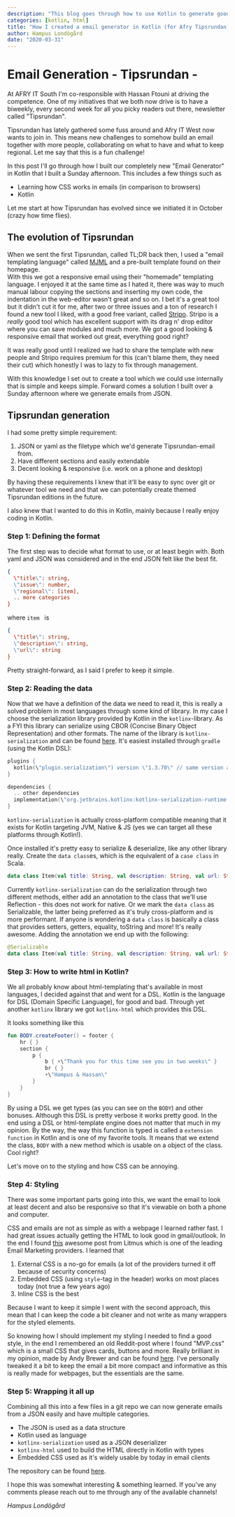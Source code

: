 ```yaml
---
description: "This blog goes through how to use Kotlin to generate good looking responsive emails. It'll handle CSS, kotlin html DSL & kotlin serialization."
categories: [kotlin, html]
title: "How I created a email generator in Kotlin (for Afry Tipsrundan)"
author: Hampus Londögård
date: "2020-03-31"
---
```

# Email Generation - Tipsrundan -
At AFRY IT South I'm co-responsible with Hassan Ftouni at driving the competence. One of my initiatives that we both now drive is to have a biweekly, every second week for all you picky readers out there, newsletter called \"Tipsrundan\". 
<!--truncate-->

Tipsrundan has lately gathered some fuss around and Afry IT West now wants to join in. This means new challenges to somehow build an email together with more people, collaborating on what to have and what to keep regional. Let me say that this is a fun challenge!

In this post I'll go through how I built our completely new \"Email Generator\" in Kotlin that I built a Sunday afternoon. This includes a few things such as

- Learning how CSS works in emails (in comparison to browsers)
- Kotlin

Let me start at how Tipsrundan has evolved since we initiated it in October (crazy how time flies).

## The evolution of Tipsrundan
When we sent the first Tipsrundan, called TL;DR back then, I used a \"email templating language\" called [MJML](https://mjml.io/) and a pre-built template found on their homepage.  
With this we got a responsive email using their \"homemade\" templating language. I enjoyed it at the same time as I hated it, there was way to much manual labour copying the sections and inserting my own code, the indentation in the web-editor wasn't great and so on. I bet it's a great tool but it didn't cut it for me, after two or three issues and a ton of research I found a new tool I liked, with a good free variant, called [Stripo](https://stripo.email/). Stripo is a _really_ good tool which has excellent support with its drag n' drop editor where you can save modules and much more. We got a good looking & responsive email that worked out great, everything good right?

It was really good until I realized we had to share the template with new people and Stripo requires premium for this (can't blame them, they need their cut) which honestly I was to lazy to fix through management.

With this knowledge I set out to create a tool which we could use internally that is simple and keeps simple. Forward comes a solution I built over a Sunday afternoon where we generate emails from JSON.

## Tipsrundan generation
I had some pretty simple requirement:
1. JSON or yaml as the filetype which we'd generate Tipsrundan-email from.
2. Have different sections and easily extendable
3. Decent looking & responsive (i.e. work on a phone and desktop)

By having these requirements I knew that it'll be easy to sync over git or whatever tool we need and that we can potentially create themed Tipsrundan editions in the future.

I also knew that I wanted to do this in Kotlin, mainly because I really enjoy coding in Kotlin.

### Step 1: Defining the format
The first step was to decide what format to use, or at least begin with. Both yaml and JSON was considered and in the end JSON felt like the best fit.

```json
{
  \"title\": string,
  \"issue\": number,
  \"regional\": [item],
  .. more categories
}
```
where `item ` is
```json
{
  \"title\": string,
  \"description\": string,
  \"url\": string
}
```

Pretty straight-forward, as I said I prefer to keep it simple. 

### Step 2: Reading the data
Now that we have a definition of the data we need to read it, this is really a solved problem in most languages through some kind of library. In my case I choose the serialization library provided by Kotlin in the `kotlinx`-library. As a FYI this library can serialize using CBOR (Concise Binary Object Representation) and other formats. The name of the library is `kotlinx-serialization` and can be found [here](https://github.com/Kotlin/kotlinx.serialization). It's easiest installed through `gradle` (using the Kotlin DSL):

```kotlin
plugins {
  kotlin(\"plugin.serialization\") version \"1.3.70\" // same version as kotlin
}

dependencies {
  .. other dependencies
  implementation(\"org.jetbrains.kotlinx:kotlinx-serialization-runtime:0.20.0\") // Requires jcenter() as a repository
}
```
`kotlinx-serialization` is actually cross-platform compatible meaning that it exists for Kotlin targeting JVM, Native & JS (yes we can target all these platforms through Kotlin!).  

Once installed it's pretty easy to serialize & deserialize, like any other library really. Create the `data class`es, which is the equivalent of a `case class` in Scala.

```kotlin
data class Item(val title: String, val description: String, val url: String)
```
Currently `kotlinx-serialization` can do the serialization through two different methods, either add an annotation to the class that we'll use Reflection - this does not work for native. Or we mark the `data class` as Serializable, the latter being preferred as it's  truly cross-platform and is more performant. 
If anyone is wondering a  `data class` is basically a class that   provides setters, getters, equality, toString and more! It's really awesome.
Adding the annotation we end up with the following:

```kotlin
@Serializable
data class Item(val title: String, val description: String, val url: String)
```

### Step 3: How to write html in Kotlin?

We all probably know about html-templating that's available in most languages, I decided against that and went for a DSL. Kotlin is the language for DSL (Domain Specific Language), for good and bad. Through yet another `kotlinx` library we got `kotlinx-html` which provides this DSL.

It looks something like this

```kotlin
fun BODY.createFooter() = footer {
    hr { }
    section {
        p {
            b { +\"Thank you for this time see you in two weeks\" }
            br { }
            +\"Hampus & Hassan\"
        }
    }
}
```

By using a DSL we get types (as you can see on the `BODY`) and other bonuses. Although this DSL is pretty verbose it works pretty good. In the end using a DSL or html-template engine does not matter that much in my opinion.
By the way, the way this function is typed is called a `extension function` in Kotlin and is one of my favorite tools. It means that we extend the class, `BODY` with a new method which is usable on a object of the class. Cool right?

Let's move on to the styling and how CSS can be annoying.

### Step 4: Styling

There was some important parts going into this, we want the email to look at least decent and also be responsive so that it's viewable on both a phone and computer.

CSS and emails are not as simple as with a webpage I learned rather fast. I had great issues actually getting the HTML to look good in gmail/outlook. In the end I found [this](https://litmus.com/blog/do-email-marketers-and-designers-still-need-to-inline-css) awesome post from Litmus which is one of the leading Email Marketing providers. I learned that 

1. External CSS is a no-go for emails (a lot of the providers turned it off because of security concerns)
2. Embedded CSS (using `style`-tag in the header) works on most places today (not true a few years ago)
3. Inline CSS is the best

Because I want to keep it simple I went with the second approach, this mean that I can keep the code a bit cleaner and not write as many wrappers for the styled elements.

So knowing how I should implement my styling I needed to find a good style, in the end I remembered an old Reddit-post where I found \"MVP.css\" which is a small CSS that gives cards, buttons and more. Really brilliant in my opinion, made by Andy Brewer and can be found [here](https://andybrewer.github.io/mvp/). I've personally tweaked it a bit to keep the email a bit more compact and informative as this is really made for webpages, but the essentials are the same.

### Step 5: Wrapping it all up

Combining all this into a few files in a git repo we can now generate emails from a JSON easily and have multiple categories. 

- The JSON is used as a data structure
- Kotlin used as language
- `kotlinx-serialization` used as a JSON deserializer
- `kotlinx-html` used to build the HTML directly in Kotlin with types
- Embedded CSS used as it's widely usable by today in email clients

The repository can be found [here](https://github.com/londogard/email-gen-kt).



I hope this was somewhat interesting & something learned. If you've any comments please reach out to me through any of the available channels!

*Hampus Londögård*